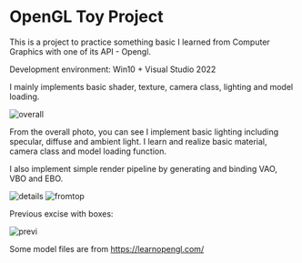 # OpenGL Toy Project

This is a project to practice something basic I learned from Computer Graphics with one of its API - Opengl. 

Development environment: Win10 + Visual Studio 2022

I mainly implements basic shader, texture, camera class, lighting and model loading. 

![overall](https://user-images.githubusercontent.com/24697586/152614537-0de05fc5-533f-4fb1-965d-254d6b701194.PNG)

From the overall photo, you can see I implement basic lighting including specular, diffuse and ambient light.
I learn and realize basic material, camera class and model loading function.

I also implement simple render pipeline by generating and binding VAO, VBO and EBO. 

![details](https://user-images.githubusercontent.com/24697586/152614534-e8b58511-62dd-42d1-82f4-7d97a5b9f16a.PNG)
![fromtop](https://user-images.githubusercontent.com/24697586/152614535-54814017-6793-4b34-9f1a-66ce34e095ec.PNG)


Previous excise with boxes:

![previ](https://user-images.githubusercontent.com/24697586/152616131-d91ed79a-25d7-45ac-9146-b7d9f92f9ada.PNG)

Some model files are from https://learnopengl.com/
